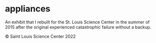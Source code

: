 # appliances
An exhibit that I rebuilt for the St. Louis Science Center in the summer of 2015 after the original experienced catastrophic failure without a backup.

© Saint Louis Science Center 2022

